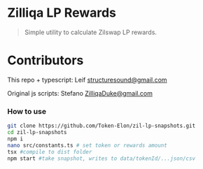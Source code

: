 # Zilliqa LP Rewards

> Simple utility to calculate Zilswap LP rewards.

# Contributors

This repo + typescript: Leif <structuresound@gmail.com>

Original js scripts: Stefano <ZilliqaDuke@gmail.com>

### How to use

```bash
git clone https://github.com/Token-Elon/zil-lp-snapshots.git
cd zil-lp-snapshots
npm i
nano src/constants.ts # set token or rewards amount
tsx #compile to dist folder
npm start #take snapshot, writes to data/tokenId/...json/csv
```